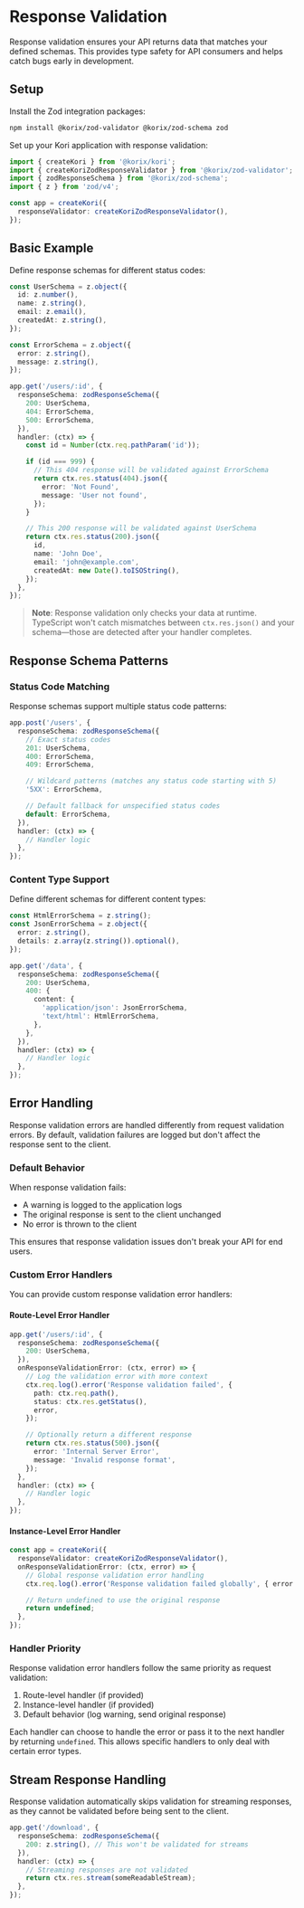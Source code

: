 # Response Validation

Response validation ensures your API returns data that matches your defined schemas. This provides type safety for API consumers and helps catch bugs early in development.

## Setup

Install the Zod integration packages:

```bash
npm install @korix/zod-validator @korix/zod-schema zod
```

Set up your Kori application with response validation:

```typescript
import { createKori } from '@korix/kori';
import { createKoriZodResponseValidator } from '@korix/zod-validator';
import { zodResponseSchema } from '@korix/zod-schema';
import { z } from 'zod/v4';

const app = createKori({
  responseValidator: createKoriZodResponseValidator(),
});
```

## Basic Example

Define response schemas for different status codes:

```typescript
const UserSchema = z.object({
  id: z.number(),
  name: z.string(),
  email: z.email(),
  createdAt: z.string(),
});

const ErrorSchema = z.object({
  error: z.string(),
  message: z.string(),
});

app.get('/users/:id', {
  responseSchema: zodResponseSchema({
    200: UserSchema,
    404: ErrorSchema,
    500: ErrorSchema,
  }),
  handler: (ctx) => {
    const id = Number(ctx.req.pathParam('id'));

    if (id === 999) {
      // This 404 response will be validated against ErrorSchema
      return ctx.res.status(404).json({
        error: 'Not Found',
        message: 'User not found',
      });
    }

    // This 200 response will be validated against UserSchema
    return ctx.res.status(200).json({
      id,
      name: 'John Doe',
      email: 'john@example.com',
      createdAt: new Date().toISOString(),
    });
  },
});
```

> **Note**: Response validation only checks your data at runtime. TypeScript won't catch mismatches between `ctx.res.json()` and your schema—those are detected after your handler completes.

## Response Schema Patterns

### Status Code Matching

Response schemas support multiple status code patterns:

```typescript
app.post('/users', {
  responseSchema: zodResponseSchema({
    // Exact status codes
    201: UserSchema,
    400: ErrorSchema,
    409: ErrorSchema,

    // Wildcard patterns (matches any status code starting with 5)
    '5XX': ErrorSchema,

    // Default fallback for unspecified status codes
    default: ErrorSchema,
  }),
  handler: (ctx) => {
    // Handler logic
  },
});
```

### Content Type Support

Define different schemas for different content types:

```typescript
const HtmlErrorSchema = z.string();
const JsonErrorSchema = z.object({
  error: z.string(),
  details: z.array(z.string()).optional(),
});

app.get('/data', {
  responseSchema: zodResponseSchema({
    200: UserSchema,
    400: {
      content: {
        'application/json': JsonErrorSchema,
        'text/html': HtmlErrorSchema,
      },
    },
  }),
  handler: (ctx) => {
    // Handler logic
  },
});
```

## Error Handling

Response validation errors are handled differently from request validation errors. By default, validation failures are logged but don't affect the response sent to the client.

### Default Behavior

When response validation fails:

- A warning is logged to the application logs
- The original response is sent to the client unchanged
- No error is thrown to the client

This ensures that response validation issues don't break your API for end users.

### Custom Error Handlers

You can provide custom response validation error handlers:

#### Route-Level Error Handler

```typescript
app.get('/users/:id', {
  responseSchema: zodResponseSchema({
    200: UserSchema,
  }),
  onResponseValidationError: (ctx, error) => {
    // Log the validation error with more context
    ctx.req.log().error('Response validation failed', {
      path: ctx.req.path(),
      status: ctx.res.getStatus(),
      error,
    });

    // Optionally return a different response
    return ctx.res.status(500).json({
      error: 'Internal Server Error',
      message: 'Invalid response format',
    });
  },
  handler: (ctx) => {
    // Handler logic
  },
});
```

#### Instance-Level Error Handler

```typescript
const app = createKori({
  responseValidator: createKoriZodResponseValidator(),
  onResponseValidationError: (ctx, error) => {
    // Global response validation error handling
    ctx.req.log().error('Response validation failed globally', { error });

    // Return undefined to use the original response
    return undefined;
  },
});
```

### Handler Priority

Response validation error handlers follow the same priority as request validation:

1. Route-level handler (if provided)
2. Instance-level handler (if provided)
3. Default behavior (log warning, send original response)

Each handler can choose to handle the error or pass it to the next handler by returning `undefined`. This allows specific handlers to only deal with certain error types.

## Stream Response Handling

Response validation automatically skips validation for streaming responses, as they cannot be validated before being sent to the client.

```typescript
app.get('/download', {
  responseSchema: zodResponseSchema({
    200: z.string(), // This won't be validated for streams
  }),
  handler: (ctx) => {
    // Streaming responses are not validated
    return ctx.res.stream(someReadableStream);
  },
});
```
